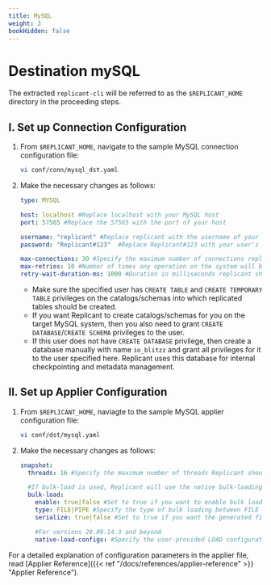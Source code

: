 ```yaml
---
title: MySQL
weight: 3
bookHidden: false   
---
```

# Destination mySQL

The extracted `replicant-cli` will be referred to as the `$REPLICANT_HOME` directory in the proceeding steps.

## I. Set up Connection Configuration

1. From `$REPLICANT_HOME`, navigate to the sample MySQL connection configuration file:
    ```BASH
    vi conf/conn/mysql_dst.yaml
    ```
2. Make the necessary changes as follows:
    ```YAML
    type: MYSQL

    host: localhost #Replace localhost with your MySQL host
    port: 57565 #Replace the 57565 with the port of your host

    username: "replicant" #Replace replicant with the username of your user that connects to your MySQL server
    password: "Replicant#123"  #Replace Replicant#123 with your user's password

    max-connections: 30 #Specify the maximum number of connections replicant can open in MySQL
    max-retries: 10 #Number of times any operation on the system will be re-attempted on failures.
    retry-wait-duration-ms: 1000 #Duration in milliseconds replicant should wait before performing then next retry of a failed operation
    ```
      - Make sure the specified user has `CREATE TABLE` and `CREATE TEMPORARY TABLE` privileges on the catalogs/schemas into which replicated tables should be created.
      - If you want Replicant to create catalogs/schemas for you on the target MySQL system, then you also need to grant `CREATE DATABASE`/`CREATE SCHEMA` privileges to the user.
      - If this user does not have `CREATE DATABASE` privilege, then create a database manually with name `io_blitzz` and grant all privileges for it to the user specified here. Replicant uses this database for internal checkpointing and metadata management.  

## II. Set up Applier Configuration

1. From `$REPLICANT_HOME`, naviagte to the sample MySQL applier configuration file:
    ```BASH
    vi conf/dst/mysql.yaml
    ```
2. Make the necessary changes as follows:
    ```YAML
    snapshot:
      threads: 16 #Specify the maximum number of threads Replicant should use for writing to the target

      #If bulk-load is used, Replicant will use the native bulk-loading capabilities of the target database
      bulk-load:
        enable: true|false #Set to true if you want to enable bulk loading
        type: FILE|PIPE #Specify the type of bulk loading between FILE and PIPE
        serialize: true|false #Set to true if you want the generated files to be applied in serial/parallel fashion

        #For versions 20.09.14.3 and beyond
        native-load-configs: #Specify the user-provided LOAD configuration string which will be appended to the s3 specific LOAD SQL command
    ```

For a detailed explanation of configuration parameters in the applier file, read [Applier Reference]({{< ref "/docs/references/applier-reference" >}} "Applier Reference").
